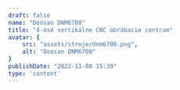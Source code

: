 ```yaml
---
draft: false
name: "Doosan DNM6700"
title: "4-osé vertikálne CNC obrábacie centrum"
avatar: {
    src: "assets/stroje/dnm6700.png",
    alt: "Doosan DNM6700"
}
publishDate: "2022-11-08 15:39"
type: 'content'
---
```

